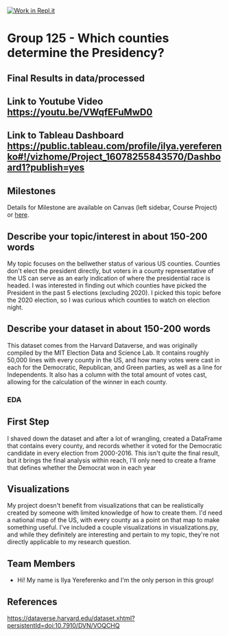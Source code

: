 [![Work in Repl.it](https://classroom.github.com/assets/work-in-replit-14baed9a392b3a25080506f3b7b6d57f295ec2978f6f33ec97e36a161684cbe9.svg)](https://classroom.github.com/online_ide?assignment_repo_id=313856&assignment_repo_type=GroupAssignmentRepo)
# Group 125 - Which counties determine the Presidency?

## Final Results in data/processed
## Link to Youtube Video https://youtu.be/VWqfEFuMwD0
## Link to Tableau Dashboard https://public.tableau.com/profile/ilya.yereferenko#!/vizhome/Project_16078255843570/Dashboard1?publish=yes

## Milestones

Details for Milestone are available on Canvas (left sidebar, Course Project) or [here](https://firas.moosvi.com/courses/data301/project/milestone01.html).

## Describe your topic/interest in about 150-200 words

My topic focuses on the bellwether status of various US counties. Counties don't elect the president directly, but voters in a county representative of the US can serve as an early indication of where the presidential race is headed. I was interested in finding out which counties have picked the President in the past 5 elections (excluding 2020). I picked this topic before the 2020 election, so I was curious which counties to watch on election night.

## Describe your dataset in about 150-200 words

This dataset comes from the Harvard Dataverse, and was originally compiled by the MIT Election Data and Science Lab. It contains roughly 50,000 lines with every county in the US, and how many votes were cast in each for the Democratic, Republican, and Green parties, as well as a line for Independents. It also has a column with the total amount of votes cast, allowing for the calculation of the winner in each county.

### EDA
## First Step
I shaved down the dataset and after a lot of wrangling, created a DataFrame that contains every county, and records whether it voted for the Democratic candidate in every election from 2000-2016. This isn't quite the final result, but it brings the final analysis within reach, I'll only need to create a frame that defines whether the Democrat won in each year
## Visualizations
My project doesn't benefit from visualizations that can be realistically created by someone with limited knowledge of how to create them. I'd need a national map of the US, with every county as a point on that map to make something useful. I've included a couple visualizations in visualizations.py, and while they definitely are interesting and pertain to my topic, they're not directly applicable to my research question.


## Team Members

- Hi! My name is Ilya Yereferenko and I'm the only person in this group!
## References

https://dataverse.harvard.edu/dataset.xhtml?persistentId=doi:10.7910/DVN/VOQCHQ
